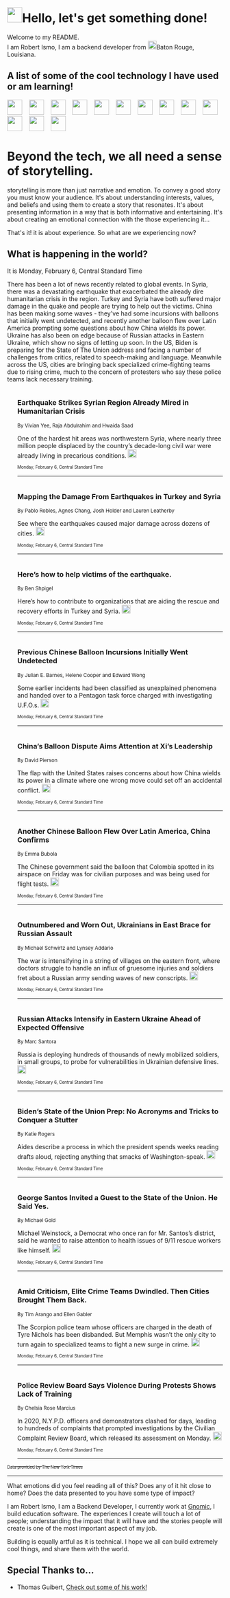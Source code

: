 <h1><img src="https://emojis.slackmojis.com/emojis/images/1643514375/3493/hot-coffee.gif?1643514375" width="35"/>Hello, let's get something done!</h1>

<p>Welcome to my README.<br/>
I am Robert Ismo, I am a backend developer from <img src="https://emojis.slackmojis.com/emojis/images/1638395689/50435/moulin_rouge.png?1638395689" width="20"/>Baton Rouge, Louisiana.</p>
<h2>A list of some of the cool technology I have used or am learning!</h2>
<p>
<img src="https://emojis.slackmojis.com/emojis/images/1643516091/21142/meow_bongotap.gif?1643516091" width="35" alt="">
<img src="https://img.shields.io/badge/Favorite%20Frontend%20Framework-SvelteKit-f83903" alt="">
<img src="https://img.shields.io/badge/Second%20Favorite-Vue-40b581" alt="">
<img src="https://img.shields.io/badge/Most%20Used%20Runtime-Nodejs-78b061" alt="">
<img src="https://emojis.slackmojis.com/emojis/images/1643517416/34482/fire.gif?1643517416" width="35" alt="">
<img src="https://img.shields.io/badge/Javascript%20But%20Better-Typescript-0078ca" alt="">
<img src="https://img.shields.io/badge/Favorite%20Language-Elixir-3e244d" alt="">
<img src="https://img.shields.io/badge/Containerize%20Everything-Docker-6ac9ef" alt="">
<img src="https://emojis.slackmojis.com/emojis/images/1643514596/5999/meow_party.gif?1643514596" width="35" alt="">
<img src="https://img.shields.io/badge/API%20Love%20Language-Graphql-de32a5" alt="">
<img src="https://img.shields.io/badge/Our%20Favorite%20Version%20Controller-Git-e94f33" alt="">
<img src="https://img.shields.io/badge/Favorite%20Database-Redis-d42d1d" alt="">
<img src="https://emojis.slackmojis.com/emojis/images/1643514559/5584/deployparrot.gif?1643514559" width="35" alt="">
<img src="https://img.shields.io/badge/Container%20Interstate-RabbitMQ-f66200" alt="">
<img src="https://img.shields.io/badge/Gotta%20Learn-Kubernetes-316adf" alt="">
<img src="https://img.shields.io/badge/Really%20Mature%20Now-WASM-654fef" alt="">
<img src="https://emojis.slackmojis.com/emojis/images/1666642497/61942/dance_vibe.gif?1666642497" width="35" alt="">
<img src="https://img.shields.io/badge/For%20My%20M1-ARM64-657d96" alt="">
<img src="https://img.shields.io/badge/Loving%20This%20So%20Much-TailwindCSS-17bcb5" alt="">
<img src="https://img.shields.io/badge/Cool%20Build%20Tool-Vite-f9cb24" alt="">
<img src="https://emojis.slackmojis.com/emojis/images/1669231376/62819/working-on-it.gif?1669231376" width="35" alt="">
<img src="https://img.shields.io/badge/Fun%20and%20Easy%20Database-MongoDB-5f8c49" alt="">
<img src="https://img.shields.io/badge/JS%20Life%20Support-NPM-c73737" alt="">
<img src="https://img.shields.io/badge/I%20Liked%20It-DynamoDB-0073b9" alt="">
<img src="https://emojis.slackmojis.com/emojis/images/1643514045/46/question.gif?1643514045" width="35" alt="">
<img src="https://img.shields.io/badge/cool-React-60d6f9" alt="">
<img src="https://img.shields.io/badge/Future%20Big%20Project-Lambda-f37e00" alt="">
<img src="https://img.shields.io/badge/NPM%20But%20Better-PNPM-f1aa07" alt="">
<img src="https://emojis.slackmojis.com/emojis/images/1643514943/9662/fbwow.gif?1643514943" width="35" alt="">
<img src="https://img.shields.io/badge/First%20Language-C-662079" alt="">
<img src="https://img.shields.io/badge/Where%20I%20Deploy%20Frontend-Vercel-000000" alt="">
<img src="https://img.shields.io/badge/Who%20Does%20not%20Want%20an%20App-Swift-f9492a" alt="">
<img src="https://emojis.slackmojis.com/emojis/images/1643514058/151/javascript.png?1643514058" width="35" alt="">
<img src="https://img.shields.io/badge/cool-Python-fbd542" alt="">
<img src="https://img.shields.io/badge/Favorite%20Something-Stripe-656cdc" alt="">
<img src="https://img.shields.io/badge/Of%20Course-HTML5-ed6327" alt="">
<img src="https://emojis.slackmojis.com/emojis/images/1660415405/60731/bomb.gif?1660415405" width="35" alt="">
<img src="https://img.shields.io/badge/hate-CSS-2964ec" alt="">
<img src="https://img.shields.io/badge/Learning-CircleCI-141215" alt="">
<img src="https://img.shields.io/badge/Learning-Rust-fbbb3b" alt="">
<img src="https://emojis.slackmojis.com/emojis/images/1660415397/60712/writing-hand.gif?1660415397" width="35" alt="">
<img src="https://img.shields.io/badge/Dev%20Browser%20of%20Choice-Firefox-cc4e26" alt="">
<img src="https://img.shields.io/badge/Recoverying%20From%20Windows-UNIX-1781e3" alt="">
<img src="https://img.shields.io/badge/LOVE-LogSeq-90c1c2" alt="">
<img src="https://emojis.slackmojis.com/emojis/images/1643514066/223/kirby.gif?1643514066" width="35" alt="">
<img src="https://img.shields.io/badge/Daily%20Driver-MacOS-e6e6e8" alt="">
<img src="https://img.shields.io/badge/Git%20Server-Github-000000" alt="">
<img src="https://img.shields.io/badge/enjoyable-EC2-f17428" alt="">
<img src="https://emojis.slackmojis.com/emojis/images/1643514239/2069/excited.gif?1643514239" width="35" alt="">
</p>
<h1>Beyond the tech, we all need a sense of storytelling.</h1>
<p>storytelling is more than just narrative and emotion. To convey a good story you must know your audience. It's about understanding interests, values, and beliefs and using them to create a story that resonates. It's about presenting information in a way that is both informative and entertaining. It's about creating an emotional connection with the those experiencing it...</p>
<p>That's it! it is about experience. So what are we experiencing now?</p>
<h2>What is happening in the world?</h2>
<p>It is Monday, February 6, Central Standard Time</p>
<p>
There has been a lot of news recently related to global events. In Syria, there was a devastating earthquake that exacerbated the already dire humanitarian crisis in the region. Turkey and Syria have both suffered major damage in the quake and people are trying to help out the victims. China has been making some waves - they&#39;ve had some incursions with balloons that initially went undetected, and recently another balloon flew over Latin America prompting some questions about how China wields its power. Ukraine has also been on edge because of Russian attacks in Eastern Ukraine, which show no signs of letting up soon. In the US, Biden is preparing for the State of The Union address and facing a number of challenges from critics, related to speech-making and language. Meanwhile across the US, cities are bringing back specialized crime-fighting teams due to rising crime, much to the concern of protesters who say these police teams lack necessary training.</p>
<ol>
<img src="https://img.shields.io/badge/-world-blue" alt="">
<h3>Earthquake Strikes Syrian Region Already Mired in Humanitarian Crisis</h3>
<sub>By Vivian Yee, Raja Abdulrahim and Hwaida Saad</sub>
<p>One of the hardest hit areas was northwestern Syria, where nearly three million people displaced by the country’s decade-long civil war were already living in precarious conditions.  <a href="https://nyti.ms/3x213oY"><img src="https://developer.nytimes.com/files/poweredby_nytimes_30b.png?v=1583354208352" height="20"></a></p>
<sub><sub>Monday, February 6, Central Standard Time</sub></sub>
<hr/>
<img src="https://img.shields.io/badge/-world-blue" alt="">
<h3>Mapping the Damage From Earthquakes in Turkey and Syria</h3>
<sub>By Pablo Robles, Agnes Chang, Josh Holder and Lauren Leatherby</sub>
<p>See where the earthquakes caused major damage across dozens of cities.  <a href="https://nyti.ms/3RyOb34"><img src="https://developer.nytimes.com/files/poweredby_nytimes_30b.png?v=1583354208352" height="20"></a></p>
<sub><sub>Monday, February 6, Central Standard Time</sub></sub>
<hr/>
<img src="https://img.shields.io/badge/-world-blue" alt="">
<h3>Here’s how to help victims of the earthquake.</h3>
<sub>By Ben Shpigel</sub>
<p>Here’s how to contribute to organizations that are aiding the rescue and recovery efforts in Turkey and Syria.  <a href="https://nyti.ms/3YaSO61"><img src="https://developer.nytimes.com/files/poweredby_nytimes_30b.png?v=1583354208352" height="20"></a></p>
<sub><sub>Monday, February 6, Central Standard Time</sub></sub>
<hr/>
<img src="https://img.shields.io/badge/-us-blue" alt="">
<h3>Previous Chinese Balloon Incursions Initially Went Undetected</h3>
<sub>By Julian E. Barnes, Helene Cooper and Edward Wong</sub>
<p>Some earlier incidents had been classified as unexplained phenomena and handed over to a Pentagon task force charged with investigating U.F.O.s.  <a href="https://nyti.ms/3HCLfhl"><img src="https://developer.nytimes.com/files/poweredby_nytimes_30b.png?v=1583354208352" height="20"></a></p>
<sub><sub>Monday, February 6, Central Standard Time</sub></sub>
<hr/>
<img src="https://img.shields.io/badge/-world-blue" alt="">
<h3>China’s Balloon Dispute Aims Attention at Xi’s Leadership</h3>
<sub>By David Pierson</sub>
<p>The flap with the United States raises concerns about how China wields its power in a climate where one wrong move could set off an accidental conflict.  <a href="https://nyti.ms/3RxLvCZ"><img src="https://developer.nytimes.com/files/poweredby_nytimes_30b.png?v=1583354208352" height="20"></a></p>
<sub><sub>Monday, February 6, Central Standard Time</sub></sub>
<hr/>
<img src="https://img.shields.io/badge/-world-blue" alt="">
<h3>Another Chinese Balloon Flew Over Latin America, China Confirms</h3>
<sub>By Emma Bubola</sub>
<p>The Chinese government said the balloon that Colombia spotted in its airspace on Friday was for civilian purposes and was being used for flight tests.  <a href="https://nyti.ms/3lf4tSV"><img src="https://developer.nytimes.com/files/poweredby_nytimes_30b.png?v=1583354208352" height="20"></a></p>
<sub><sub>Monday, February 6, Central Standard Time</sub></sub>
<hr/>
<img src="https://img.shields.io/badge/-world-blue" alt="">
<h3>Outnumbered and Worn Out, Ukrainians in East Brace for Russian Assault</h3>
<sub>By Michael Schwirtz and Lynsey Addario</sub>
<p>The war is intensifying in a string of villages on the eastern front, where doctors struggle to handle an influx of gruesome injuries and soldiers fret about a Russian army sending waves of new conscripts.  <a href="https://nyti.ms/3I0lqsY"><img src="https://developer.nytimes.com/files/poweredby_nytimes_30b.png?v=1583354208352" height="20"></a></p>
<sub><sub>Monday, February 6, Central Standard Time</sub></sub>
<hr/>
<img src="https://img.shields.io/badge/-world-blue" alt="">
<h3>Russian Attacks Intensify in Eastern Ukraine Ahead of Expected Offensive</h3>
<sub>By Marc Santora</sub>
<p>Russia is deploying hundreds of thousands of newly mobilized soldiers, in small groups, to probe for vulnerabilities in Ukrainian defensive lines.  <a href="https://nyti.ms/3Y8e3Wb"><img src="https://developer.nytimes.com/files/poweredby_nytimes_30b.png?v=1583354208352" height="20"></a></p>
<sub><sub>Monday, February 6, Central Standard Time</sub></sub>
<hr/>
<img src="https://img.shields.io/badge/-us-blue" alt="">
<h3>Biden’s State of the Union Prep: No Acronyms and Tricks to Conquer a Stutter</h3>
<sub>By Katie Rogers</sub>
<p>Aides describe a process in which the president spends weeks reading drafts aloud, rejecting anything that smacks of Washington-speak.  <a href="https://nyti.ms/3YkkKUO"><img src="https://developer.nytimes.com/files/poweredby_nytimes_30b.png?v=1583354208352" height="20"></a></p>
<sub><sub>Monday, February 6, Central Standard Time</sub></sub>
<hr/>
<img src="https://img.shields.io/badge/-nyregion-blue" alt="">
<h3>George Santos Invited a Guest to the State of the Union. He Said Yes.</h3>
<sub>By Michael Gold</sub>
<p>Michael Weinstock, a Democrat who once ran for Mr. Santos’s district, said he wanted to raise attention to health issues of 9&#x2F;11 rescue workers like himself.  <a href="https://nyti.ms/3jH7z1k"><img src="https://developer.nytimes.com/files/poweredby_nytimes_30b.png?v=1583354208352" height="20"></a></p>
<sub><sub>Monday, February 6, Central Standard Time</sub></sub>
<hr/>
<img src="https://img.shields.io/badge/-us-blue" alt="">
<h3>Amid Criticism, Elite Crime Teams Dwindled. Then Cities Brought Them Back.</h3>
<sub>By Tim Arango and Ellen Gabler</sub>
<p>The Scorpion police team whose officers are charged in the death of Tyre Nichols has been disbanded. But Memphis wasn’t the only city to turn again to specialized teams to fight a new surge in crime.  <a href="https://nyti.ms/3RAx0OE"><img src="https://developer.nytimes.com/files/poweredby_nytimes_30b.png?v=1583354208352" height="20"></a></p>
<sub><sub>Monday, February 6, Central Standard Time</sub></sub>
<hr/>
<img src="https://img.shields.io/badge/-nyregion-blue" alt="">
<h3>Police Review Board Says Violence During Protests Shows Lack of Training</h3>
<sub>By Chelsia Rose Marcius</sub>
<p>In 2020, N.Y.P.D. officers and demonstrators clashed for days, leading to hundreds of complaints that prompted investigations by the Civilian Complaint Review Board, which released its assessment on Monday.  <a href="https://nyti.ms/40zv6BX"><img src="https://developer.nytimes.com/files/poweredby_nytimes_30b.png?v=1583354208352" height="20"></a></p>
<sub><sub>Monday, February 6, Central Standard Time</sub></sub>
<hr/>
</ol>
<a href="https://developer.nytimes.com"><sub><sub>Data provided by The New York Times</sub></sub></a>
<hr/>
<p>What emotions did you feel reading all of this? Does any of it hit close to home? Does the data presented to you have some type of impact?</p>
<p>I am Robert Ismo, I am a Backend Developer, I currently work at <a href="https://gnomic.education/">Gnomic</a>, I build education software. The experiences I create will touch a lot of people; understanding the impact that it will have and the stories people will create is one of the most important aspect of my job.</p>
<p>Building is equally artful as it is technical. I hope we all can build extremely cool things, and share them with the world.</p>
<h2>Special Thanks to...</h2>
<ul>
<li>Thomas Guibert, <a href="https://github.com/thmsgbrt/thmsgbrt">Check out some of his work!</a></li>
</ul>